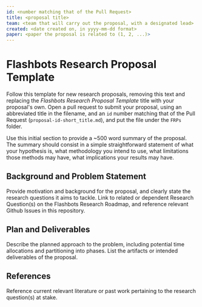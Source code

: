 ```yaml
---
id: <number matching that of the Pull Request>
title: <proposal title>
team: <team that will carry out the proposal, with a designated lead>
created: <date created on, in yyyy-mm-dd format>
paper: <paper the proposal is related to (1, 2, ...)>
---
```


# Flashbots Research Proposal Template

Follow this template for new research proposals, removing this text and
replacing the _Flashbots Research Proposal Template_ title with your
proposal's own. Open a pull request to submit your proposal, using an
abbreviated title in the filename, and an `id` number matching that of
the Pull Request (`proposal-id-short_title.md`), and put the file under
the `FRPs` folder.

Use this initial section to provide a ~500 word summary of the proposal.
The summary should consist in a simple straightforward statement of what
your hypothesis is, what methodology you intend to use, what limitations
those methods may have, what implications your results may have.

## Background and Problem Statement

Provide motivation and background for the proposal, and clearly state
the research questions it aims to tackle. Link to related or dependent
Research Question(s) on the Flashbots Research Roadmap, and reference
relevant Github Issues in this repository.

## Plan and Deliverables

Describe the planned approach to the problem, including potential time
allocations and partitioning into phases. List the artifacts or intended
deliverables of the proposal.

## References

Reference current relevant literature or past work pertaining to the
research question(s) at stake.

